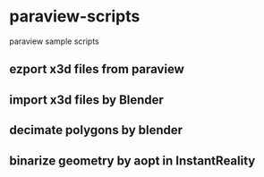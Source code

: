 # paraview-scripts
paraview sample scripts
## ezport x3d files from paraview
## import x3d files by Blender
## decimate polygons by blender
## binarize geometry by aopt in InstantReality

